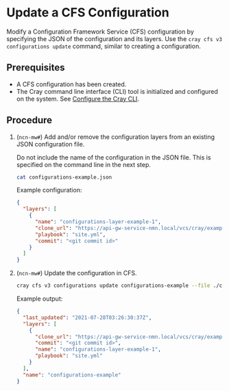 # Update a CFS Configuration

Modify a Configuration Framework Service \(CFS\) configuration by specifying the JSON of the configuration and its layers. Use the
`cray cfs v3 configurations update` command, similar to creating a configuration.

## Prerequisites

* A CFS configuration has been created.
* The Cray command line interface \(CLI\) tool is initialized and configured on the system.
  See [Configure the Cray CLI](../configure_cray_cli.md).

## Procedure

1. (`ncn-mw#`) Add and/or remove the configuration layers from an existing JSON configuration file.

    Do not include the name of the configuration in the JSON file. This is specified on the command line in the next step.

    ```bash
    cat configurations-example.json
    ```

    Example configuration:

    ```json
    {
      "layers": [
        {
          "name": "configurations-layer-example-1",
          "clone_url": "https://api-gw-service-nmn.local/vcs/cray/example-repo.git",
          "playbook": "site.yml",
          "commit": "<git commit id>"
        }
      ]
    }
    ```

1. (`ncn-mw#`) Update the configuration in CFS.

    ```bash
    cray cfs v3 configurations update configurations-example --file ./configurations-example.json --format json
    ```

    Example output:

    ```json
    {
      "last_updated": "2021-07-28T03:26:30:37Z",
      "layers": [
        {
          "clone_url": "https://api-gw-service-nmn.local/vcs/cray/example-repo.git",
          "commit": "<git commit id>",
          "name": "configurations-layer-example-1",
          "playbook": "site.yml"
        }
      ],
      "name": "configurations-example"
    }
    ```
